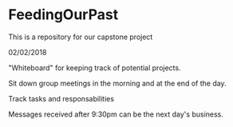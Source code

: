 # FeedingOurPast
This is a repository for our capstone project

02/02/2018

"Whiteboard" for keeping track of potential projects. 

Sit down group meetings in the morning and at the end of the day.

Track tasks and responsabilities 

Messages received after 9:30pm can be the next day's business. 


